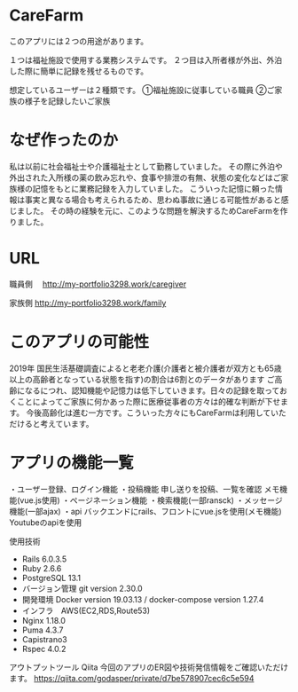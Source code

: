 # CareFarm
このアプリには<span>２つ</span>の用途があります。

１つは福祉施設で使用する業務システムです。
２つ目は入所者様が外出、外泊した際に簡単に記録を残せるものです。

想定しているユーザーは２種類です。
  ①福祉施設に従事している職員
  ②ご家族の様子を記録したいご家族

# なぜ作ったのか
私は以前に社会福祉士や介護福祉士として勤務していました。
その際に外泊や外出された入所様の薬の飲み忘れや、食事や排泄の有無、状態の変化などはご家族様の記憶をもとに業務記録を入力していました。
こういった記憶に頼った情報は事実と異なる場合も考えられるため、思わぬ事故に通じる可能性があると感じました。
その時の経験を元に、このような問題を解決するためCareFarmを作りました。

# URL 
職員側　
http://my-portfolio3298.work/caregiver

家族側
http://my-portfolio3298.work/family

# このアプリの可能性
2019年 国民生活基礎調査によると老老介護(介護者と被介護者が双方とも65歳以上の高齢者となっている状態を指す)の割合は<span>6割とのデータがあります</span>
ご高齢になるにつれ、認知機能や記憶力は低下していきます。日々の記録を取っておくことによってご家族に何かあった際に医療従事者の方々は的確な判断が下せます。
今後高齢化は進む一方です。こういった方々にもCareFarmは利用していただけると考えています。


# アプリの機能一覧
・ユーザー登録、ログイン機能
・投稿機能
  申し送りを投稿、一覧を確認
  メモ機能(vue.js使用)
・ページネーション機能
・検索機能(一部ransck)
・メッセージ機能(一部ajax)
・api
    バックエンドにrails、フロントにvue.jsを使用(メモ機能)
    Youtubeのapiを使用



使用技術
* Rails 6.0.3.5 
* Ruby 2.6.6
* PostgreSQL 13.1
* バージョン管理 git version 2.30.0
* 開発環境 Docker version 19.03.13 / docker-compose version 1.27.4
* インフラ　AWS(EC2,RDS,Route53)
* Nginx 1.18.0
* Puma 4.3.7
* Capistrano3
* Rspec 4.0.2



アウトプットツール
Qiita
今回のアプリのER図や技術発信情報をご確認いただけます。
https://qiita.com/godasper/private/d7be578907cec6c5e594
